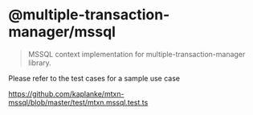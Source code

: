# @multiple-transaction-manager/mssql

> MSSQL context implementation for multiple-transaction-manager library. 

Please refer to the test cases for a sample use case

https://github.com/kaplanke/mtxn-mssql/blob/master/test/mtxn.mssql.test.ts